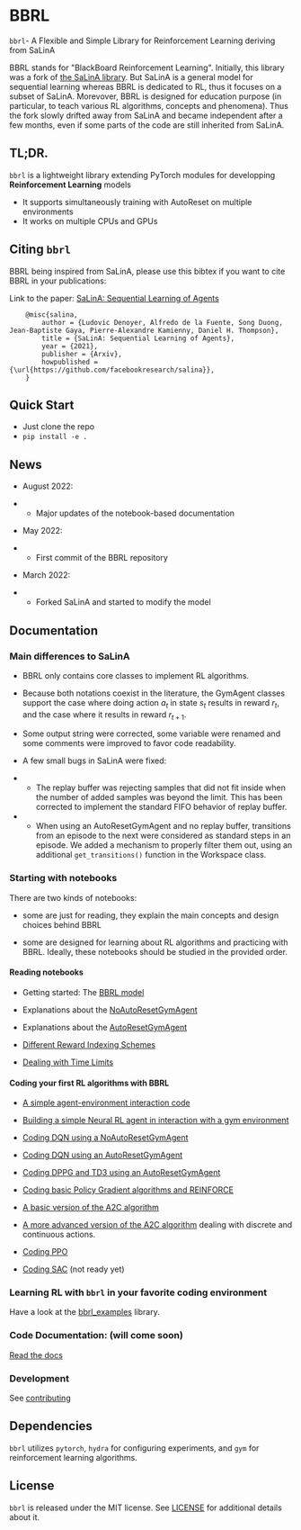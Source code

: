 # BBRL

`bbrl`- A Flexible and Simple Library for Reinforcement Learning deriving from SaLinA

BBRL stands for "BlackBoard Reinforcement Learning". Initially, this library was a fork of [the SaLinA library](https://github.com/facebookresearch/salina). 
But SaLinA is a general model for sequential learning whereas BBRL is dedicated to RL, thus it focuses on a subset of SaLinA. 
Morevover, BBRL is designed for education purpose (in particular, to teach various RL algorithms, concepts and phenomena). 
Thus the fork slowly drifted away from SaLinA and became independent after a few months, even if some parts of the code are still inherited from SaLinA.

## TL;DR.

`bbrl` is a lightweight library extending PyTorch modules for developping **Reinforcement Learning** models
* It supports simultaneously training with AutoReset on multiple environments
* It works on multiple CPUs and GPUs

## Citing `bbrl`

BBRL being inspired from SaLinA, please use this bibtex if you want to cite BBRL in your publications:

Link to the paper: [SaLinA: Sequential Learning of Agents](https://arxiv.org/abs/2110.07910)

```
    @misc{salina,
        author = {Ludovic Denoyer, Alfredo de la Fuente, Song Duong, Jean-Baptiste Gaya, Pierre-Alexandre Kamienny, Daniel H. Thompson},
        title = {SaLinA: Sequential Learning of Agents},
        year = {2021},
        publisher = {Arxiv},
        howpublished = {\url{https://github.com/facebookresearch/salina}},
    }

```

## Quick Start

* Just clone the repo
* `pip install -e .`


## News

* August 2022:
* * Major updates of the notebook-based documentation

* May 2022:
* * First commit of the BBRL repository

* March 2022:
* * Forked SaLinA and started to modify the model

## Documentation

### Main differences to SaLinA

- BBRL only contains core classes to implement RL algorithms.

- Because both notations coexist in the literature, the GymAgent classes support the case where doing action $a_t$ in state $s_t$ results in reward $r_t$, and the case where it results in reward $r_{t+1}$.

- Some output string were corrected, some variable were renamed and some comments were improved to favor code readability.

- A few small bugs in SaLinA were fixed:

* * The replay buffer was rejecting samples that did not fit inside when the number of added samples was beyond the limit. This has been corrected to implement the standard FIFO behavior of replay buffer.

* * When using an AutoResetGymAgent and no replay buffer, transitions from an episode to the next were considered as standard steps in an episode. We added a mechanism to properly filter them out, using an additional `get_transitions()` function in the Workspace class.

### Starting with notebooks

There are two kinds of notebooks:

- some are just for reading, they explain the main concepts and design choices behind BBRL

- some are designed for learning about RL algorithms and practicing with BBRL. Ideally, these notebooks should be studied in the provided order.

#### Reading notebooks

- Getting started: The [BBRL model](https://colab.research.google.com/drive/1_yp-JKkxh_P8Yhctulqm0IrLbE41oK1p?usp=sharing)

- Explanations about the [NoAutoResetGymAgent](https://colab.research.google.com/drive/1EX5O03mmWFp9wCL_Gb_-p08JktfiL2l5?usp=sharing)

- Explanations about the [AutoResetGymAgent](https://colab.research.google.com/drive/1W9Y-3fa6LsPeR6cBC1vgwBjKfgMwZvP5?usp=sharing)

- [Different Reward Indexing Schemes](https://colab.research.google.com/drive/1Cld72_FBA1aMS2U4EsyV3LGZIlQC_PsC?usp=sharing)

- [Dealing with Time Limits](https://colab.research.google.com/drive/1erLbRKvdkdDy0Zn1X_JhC01s1QAt4BBj?usp=sharing)

#### Coding your first RL algorithms with BBRL

- [A simple agent-environment interaction code](https://colab.research.google.com/drive/1gSdkOBPkIQi_my9TtwJ-qWZQS0b2X7jt?usp=sharing)

- [Building a simple Neural RL agent in interaction with a gym environment](https://colab.research.google.com/drive/1Ui481r47fNHCQsQfKwdoNEVrEiqAEokh?usp=sharing)

- [Coding DQN using a NoAutoResetGymAgent](https://colab.research.google.com/drive/1raeuB6uUVUpl-4PLArtiAoGnXj0sGjSV?usp=sharing)

- [Coding DQN using an AutoResetGymAgent](https://colab.research.google.com/drive/1H9_gkenmb_APnbygme1oEdhqMLSDc_bM?usp=sharing)

- [Coding DPPG and TD3 using an AutoResetGymAgent](https://colab.research.google.com/drive/1APBtDiaFwQHKE2rfTZioGfDM8C41e7Il?usp=sharing)

- [Coding basic Policy Gradient algorithms and REINFORCE](https://colab.research.google.com/drive/1alYfNRLQAsx0Kn4lOndy-aNaK1Oznd0Y?usp=sharing)

- [A basic version of the A2C algorithm](https://colab.research.google.com/drive/1yAQlrShysj4Q9EBpYM8pBsp2aXInhP7x?usp=sharing)

- [A more advanced version of the A2C algorithm](https://colab.research.google.com/drive/1C_mgKSTvFEF04qNc_Ljj0cZPucTJDFlO?usp=sharing) dealing with discrete and continuous actions.

- [Coding PPO](https://colab.research.google.com/drive/1KTxeRA3e0Npxa8Fa9y1OMcJCeQa41o_N?usp=sharing)

- [Coding SAC](https://colab.research.google.com/drive/1EiYsRh-fbwBUnMnAimwhFVtN_CiK5Nu8?usp=sharing) (not ready yet)

### Learning RL with `bbrl` in your favorite coding environment

Have a look at the [bbrl_examples](https://github.com/osigaud/bbrl_example.git) library.

### Code Documentation: (will come soon)

[Read the docs](https://htmlpreview.github.io/?https://github.com/osigaud/bbrl/blob/master/docs/bbrl/index.html)

### Development

See [contributing](CONTRIBUTING.md)

## Dependencies

`bbrl` utilizes `pytorch`, `hydra` for configuring experiments, and `gym` for reinforcement learning algorithms.

## License

`bbrl` is released under the MIT license. See [LICENSE](LICENSE) for additional details about it.
